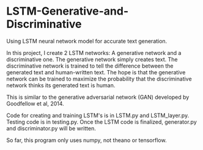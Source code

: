 # LSTM-Generative-and-Discriminative

Using LSTM neural network model for accurate text generation.

In this project, I create 2 LSTM networks: A generative network and a discriminative one. The generative network simply creates text. The discriminative network is trained to tell the difference between the generated text and human-written text. The hope is that the generative network can be trained to maximize the probability that the discriminative network thinks its generated text is human.

This is similar to the generative adversarial network (GAN) developed by Goodfellow et al, 2014.

Code for creating and training LSTM's is in LSTM.py and LSTM_layer.py. Testing code is in testing.py. Once the LSTM code is finalized, generator.py and discriminator.py will be written.

So far, this program only uses numpy, not theano or tensorflow.
